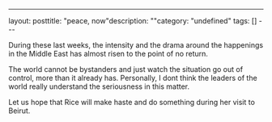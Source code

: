 --- 
layout: posttitle: "peace, now"description: ""category: "undefined" tags: [] --- <p>During these last weeks, the intensity and the drama around the happenings in the Middle East has almost risen to the point of no return. </p><p>The world cannot be bystanders and just watch the situation go out of control, more than it already has. Personally, I dont think the leaders of the world really understand the seriousness in this matter. </p><p>Let us hope that Rice will make haste and do something during her visit to Beirut.</p>